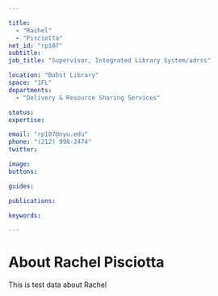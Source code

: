 ```yaml
---

title:
  - "Rachel"
  - "Pisciotta"
net_id: "rp107"
subtitle: 
job_title: "Supervisor, Integrated Library System/adrss"

location: "Bobst Library"
space: "1FL"
departments:
  - "Delivery & Resource Sharing Services"

status: 
expertise:

email: "rp107@nyu.edu"
phone: "(212) 998-2474"
twitter: 

image: 
buttons:

guides:

publications:

keywords:

---
```


# About Rachel Pisciotta

This is test data about Rachel

